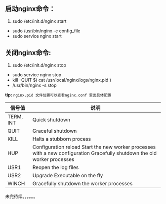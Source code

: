 ## 启动nginx命令：
1. sudo /etc/init.d/nginx start
* sudo /usr/bin/nginx -c config_file
* sudo service nginx start

## 关闭nginx命令:
1. sudo /etc/init.d/nginx stop
* sudo service nginx stop
* kill -QUIT $( cat /usr/local/nginx/logs/nginx.pid )
*  /usr/bin/nginx -s stop 

**tip:**
`nginx.pid 文件位置可以查看nginx.conf 里面具体配置`

| 信号值 | 说明 |
|-----------------|-----------------------|
| TERM, INT |	Quick shutdown |
|QUIT |	Graceful shutdown |
| KILL |	Halts a stubborn process |
| HUP |	Configuration reload  Start the new worker processes with a new configuration Gracefully shutdown the old worker processes |
| USR1 |	Reopen the log files |
| USR2 |	Upgrade Executable on the fly |
|WINCH |	Gracefully shutdown the worker processes |

未完待续。。。。。。
